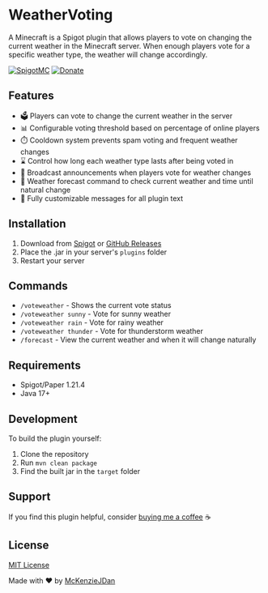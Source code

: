 # WeatherVoting

A Minecraft is a Spigot plugin that allows players to vote on changing the current weather in the Minecraft server. When enough players vote for a specific weather type, the weather will change accordingly.

[![SpigotMC](https://img.shields.io/badge/SpigotMC-WeatherVoting-orange)](https://www.spigotmc.org/resources/weathervoting.122848/)
[![Donate](https://img.shields.io/badge/Donate-PayPal-blue.svg)](https://www.paypal.com/paypalme/mckenzio)

## Features

- 🗳️ Players can vote to change the current weather in the server
- 📊 Configurable voting threshold based on percentage of online players
- ⏱️ Cooldown system prevents spam voting and frequent weather changes
- ⌛ Control how long each weather type lasts after being voted in
- 📢 Broadcast announcements when players vote for weather changes
- 🔮 Weather forecast command to check current weather and time until natural change
- 💬 Fully customizable messages for all plugin text

## Installation

1. Download from [Spigot](https://www.spigotmc.org/resources/weathervoting.122848/) or [GitHub Releases](https://github.com/McKenzieJDan/WeatherVoting/releases)
2. Place the .jar in your server's `plugins` folder
3. Restart your server

## Commands

- `/voteweather` - Shows the current vote status
- `/voteweather sunny` - Vote for sunny weather
- `/voteweather rain` - Vote for rainy weather
- `/voteweather thunder` - Vote for thunderstorm weather
- `/forecast` - View the current weather and when it will change naturally

## Requirements

- Spigot/Paper 1.21.4
- Java 17+

## Development
To build the plugin yourself:

1. Clone the repository
2. Run `mvn clean package`
3. Find the built jar in the `target` folder

## Support
If you find this plugin helpful, consider [buying me a coffee](https://www.paypal.com/paypalme/mckenzio) ☕

## License

[MIT License](LICENSE)

Made with ❤️ by [McKenzieJDan](https://github.com/McKenzieJDan)